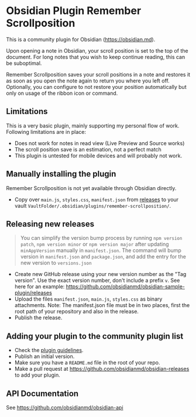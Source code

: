# Obsidian Plugin Remember Scrollposition
This is a community plugin for Obsidian (https://obsidian.md).

Upon opening a note in Obsidian, your scroll position is set to the top of the document. For long notes that you wish to keep continue reading, this can be suboptimal.

Remember Scrollposition saves your scroll positions in a note and restores it as soon as you open the note again to return you where you left off. Optionally, you can configure to not restore your position automatically but only on usage of the ribbon icon or command. 

## Limitations

This is a very basic plugin, mainly supporting my personal flow of work. Following limitations are in place:

- Does not work for notes in read view (Live Preview and Source works)
- The scroll position save is an estimation, not a perfect match
- This plugin is untested for mobile devices and will probably not work.

## Manually installing the plugin

Remember Scrollposition is not yet available through Obsidian directly.

- Copy over `main.js`, `styles.css`, `manifest.json` from [releases](https://github.com/s-blu/obsidian-remember-scrollposition/releases) to your vault `VaultFolder/.obsidian/plugins/remember-scrollposition/`.

## Releasing new releases

> You can simplify the version bump process by running `npm version patch`, `npm version minor` or `npm version major` after updating `minAppVersion` manually in `manifest.json`.
> The command will bump version in `manifest.json` and `package.json`, and add the entry for the new version to `versions.json`

- Create new GitHub release using your new version number as the "Tag version". Use the exact version number, don't include a prefix `v`. See here for an example: https://github.com/obsidianmd/obsidian-sample-plugin/releases
- Upload the files `manifest.json`, `main.js`, `styles.css` as binary attachments. Note: The manifest.json file must be in two places, first the root path of your repository and also in the release.
- Publish the release.

## Adding your plugin to the community plugin list

- Check the [plugin guidelines](https://docs.obsidian.md/Plugins/Releasing/Plugin+guidelines).
- Publish an initial version.
- Make sure you have a `README.md` file in the root of your repo.
- Make a pull request at https://github.com/obsidianmd/obsidian-releases to add your plugin.

## API Documentation

See https://github.com/obsidianmd/obsidian-api

